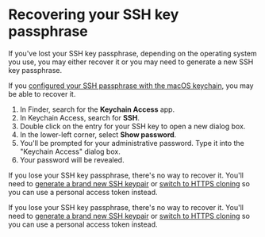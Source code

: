 # Recovering your SSH key passphrase

If you've lost your SSH key passphrase, depending on the operating system you use, you may either recover it or you may need to generate a new SSH key passphrase.

<div class="ghd-tool mac">

If you [configured your SSH passphrase with the macOS keychain](/authentication/connecting-to-github-with-ssh/working-with-ssh-key-passphrases#saving-your-passphrase-in-the-keychain), you may be able to recover it.

1. In Finder, search for the **Keychain Access** app.
1. In Keychain Access, search for **SSH**.
1. Double click on the entry for your SSH key to open a new dialog box.
1. In the lower-left corner, select **Show password**.
1. You'll be prompted for your administrative password. Type it into the "Keychain Access" dialog box.
1. Your password will be revealed.

</div>

<div class="ghd-tool windows">

If you lose your SSH key passphrase, there's no way to recover it. You'll need to [generate a brand new SSH keypair](/authentication/connecting-to-github-with-ssh/generating-a-new-ssh-key-and-adding-it-to-the-ssh-agent) or [switch to HTTPS cloning](/get-started/getting-started-with-git/about-remote-repositories#cloning-with-https-urls) so you can use a personal access token instead.

</div>

<div class="ghd-tool linux">

If you lose your SSH key passphrase, there's no way to recover it. You'll need to [generate a brand new SSH keypair](/authentication/connecting-to-github-with-ssh/generating-a-new-ssh-key-and-adding-it-to-the-ssh-agent) or [switch to HTTPS cloning](/get-started/getting-started-with-git/about-remote-repositories#cloning-with-https-urls) so you can use a personal access token instead.

</div>

